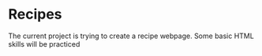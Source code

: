 # Recipes
The current project is trying to create a recipe
webpage.
Some basic HTML skills will be practiced